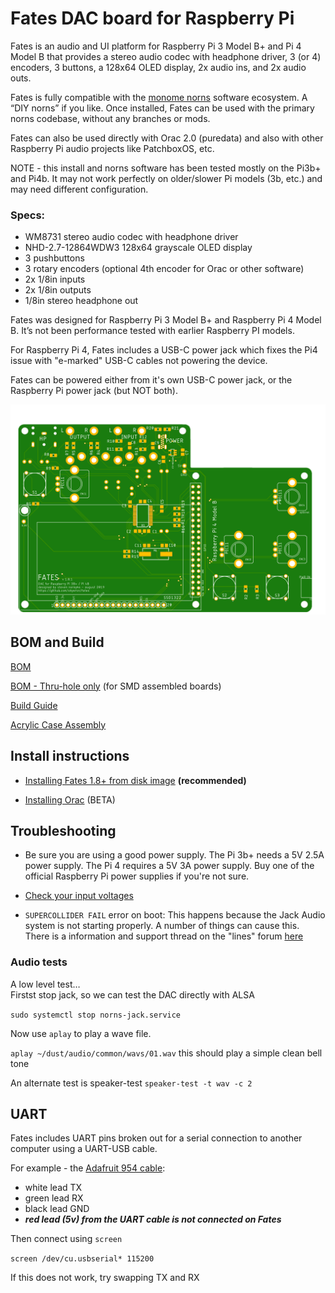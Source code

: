 # Fates DAC board for Raspberry Pi

Fates is an audio and UI platform for Raspberry Pi 3 Model B+ and Pi 4 Model B that provides a stereo audio codec with headphone driver, 3 (or 4) encoders, 3 buttons, a 128x64 OLED display, 2x audio ins, and 2x audio outs. 

Fates is fully compatible with the [monome norns](<https://github.com/monome/norns>) software ecosystem. A “DIY norns” if you like. Once installed, Fates can be used with the primary norns codebase, without any branches or mods.

Fates can also be used directly with Orac 2.0 (puredata) and also with other Raspberry Pi audio projects like PatchboxOS, etc.

NOTE - this install and norns software has been tested mostly on the Pi3b+ and Pi4b. It may not work perfectly on older/slower Pi models (3b, etc.) and may need different configuration. 

### Specs:

- WM8731 stereo audio codec with headphone driver
- NHD-2.7-12864WDW3 128x64 grayscale OLED display
- 3 pushbuttons
- 3 rotary encoders (optional 4th encoder for Orac or other software)
- 2x 1/8in inputs
- 2x 1/8in outputs
- 1/8in stereo headphone out

Fates was designed for Raspberry Pi 3 Model B+ and Raspberry Pi 4 Model B. It’s not been performance tested with earlier Raspberry PI models.

For Raspberry Pi 4, Fates includes a USB-C power jack which fixes the Pi4 issue with "e-marked" USB-C cables not powering the device.

Fates can be powered either from it's own USB-C power jack, or the Raspberry Pi power jack (but NOT both).

![<fates pcb top>](<hardware/fates1.8.1_top.png>)

## BOM and Build 

[BOM](hardware/BOM.md)  

[BOM - Thru-hole only](hardware/BOM-thruhole.md)  (for SMD assembled boards)

[Build Guide](hardware/Build.md)

[Acrylic Case Assembly](hardware/AcrylicCase.md)



## Install instructions

- [Installing Fates 1.8+ from disk image](https://github.com/okyeron/fates/blob/master/install/norns/Norns_disk_image_install.md) **(recommended)**  


- [Installing Orac](https://github.com/okyeron/fates/blob/master/install/orac/README.md) (BETA)

## Troubleshooting

- Be sure you are using a good power supply. The Pi 3b+ needs a 5V 2.5A power supply. The Pi 4 requires a 5V 3A power supply. Buy one of the official Raspberry Pi power supplies if you're not sure.

- [Check your input voltages](hardware/Build.md#tip---test-voltage)

- `SUPERCOLLIDER FAIL` error on boot: This happens because the Jack Audio system is not starting properly. A number of things can cause this. There is a information and support thread on the "lines" forum [here](https://llllllll.co/t/fates-a-diy-norns-dac-board-for-raspberry-pi/22999?u=okyeron)

### Audio tests

A low level test…  
Firstst stop jack, so we can test the DAC directly with ALSA

`sudo systemctl stop norns-jack.service`  

Now use `aplay` to play a wave file.

`aplay ~/dust/audio/common/wavs/01.wav`
this should play a simple clean bell tone

An alternate test is speaker-test
`speaker-test -t wav -c 2`


## UART

Fates includes UART pins broken out for a serial connection to another computer using a UART-USB cable.

For example - the [Adafruit 954 cable](https://www.adafruit.com/product/954):
- white lead TX
- green lead RX
- black lead GND
- ***red lead (5v) from the UART cable is not connected on Fates***

Then connect using `screen`

  `screen /dev/cu.usbserial* 115200`

If this does not work, try swapping TX and RX

